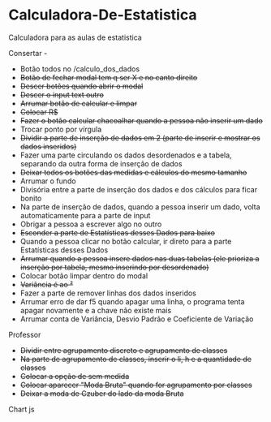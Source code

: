 # Calculadora-De-Estatistica

Calculadora para as aulas de estatistica

Consertar -

- Botão todos no /calculo_dos_dados
- ~~Botão de fechar modal tem q ser X e no canto direito~~
- ~~Descer botões quando abrir o modal~~
- ~~Descer o input text outro~~
- ~~Arrumar botão de calcular e limpar~~
- ~~Colocar R$~~ 
- ~~Fazer o botão calcular chacoalhar quando a pessoa não inserir um dado~~
- Trocar ponto por vírgula
- ~~Dividir a parte de inserção de dados em 2 (parte de inserir e mostrar os dados inseridos)~~
- Fazer uma parte circulando os dados desordenados e a tabela, separando da outra forma de inserção de dados
- ~~Deixar todos os botões das medidas e cálculos do mesmo tamanho~~  
- Arrumar o fundo
- Divisória entre a parte de inserção dos dados e dos cálculos para ficar bonito 
- Na parte de inserção de dados, quando a pessoa inserir um dado, volta automaticamente para a parte de input
- Obrigar a pessoa a escrever algo no outro
- ~~Esconder a parte de Estatísticas desses Dados para baixo~~
- Quando a pessoa clicar no botão calcular, ir direto para a parte Estatísticas desses Dados
- ~~Arrumar quando a pessoa insere dados nas duas tabelas (ele prioriza a inserção por tabela, mesmo inserindo por desordenado)~~
- Colocar botão limpar dentro do modal 
- ~~Variância é ao ²~~
- Fazer a parte de remover linhas dos dados inseridos
- Arrumar erro de dar f5 quando apagar uma linha, o programa tenta apagar novamente e a chave não existe mais
- Arrumar conta de Variância, Desvio Padrão e Coeficiente de Variação

Professor
- ~~Dividir entre agrupamento discreto e agrupamento de classes~~
- ~~Na parte de agrupamento de classes, inserir o li, h e a quantidade de classes~~
- ~~Colocar a opção de sem medida~~
- ~~Colocar aparecer "Moda Bruta" quando for agrupamento por classes~~
- ~~Deixar a moda de Czuber do lado da moda Bruta~~

Chart js